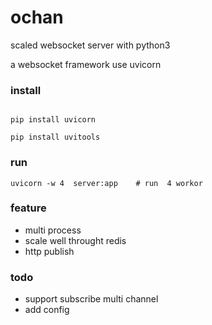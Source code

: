 # ochan
scaled  websocket  server with python3

a websocket framework use uvicorn 


### install


```

pip install uvicorn

pip install uvitools

```


### run 

```
uvicorn -w 4  server:app    # run  4 workor 

```


### feature


- multi process
- scale well throught redis
- http publish


### todo

- support subscribe multi channel 
- add config


